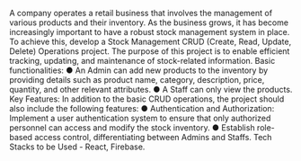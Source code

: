 A company operates a retail business that involves the management of various
products and their inventory. As the business grows, it has become increasingly
important to have a robust stock management system in place. To achieve this,
develop a Stock Management CRUD (Create, Read, Update, Delete) Operations
project. The purpose of this project is to enable efficient tracking, updating, and
maintenance of stock-related information.
Basic functionalities:
● An Admin can add new products to the inventory by providing details such
as product name, category, description, price, quantity, and other relevant
attributes.
● A Staff can only view the products.
Key Features:
In addition to the basic CRUD operations, the project should also include the
following features:
● Authentication and Authorization: Implement a user authentication system
to ensure that only authorized personnel can access and modify the stock
inventory.
● Establish role-based access control, differentiating between Admins and
Staffs.
Tech Stacks to be Used - React, Firebase.
